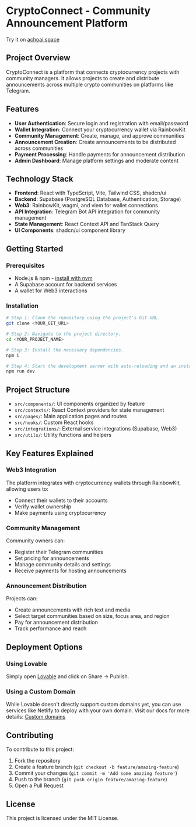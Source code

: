 
# CryptoConnect - Community Announcement Platform

Try it on [achoai.space](https://achoai.space)

## Project Overview

CryptoConnect is a platform that connects cryptocurrency projects with community managers. It allows projects to create and distribute announcements across multiple crypto communities on platforms like Telegram.

## Features

- **User Authentication**: Secure login and registration with email/password
- **Wallet Integration**: Connect your cryptocurrency wallet via RainbowKit
- **Community Management**: Create, manage, and approve communities
- **Announcement Creation**: Create announcements to be distributed across communities
- **Payment Processing**: Handle payments for announcement distribution
- **Admin Dashboard**: Manage platform settings and moderate content

## Technology Stack

- **Frontend**: React with TypeScript, Vite, Tailwind CSS, shadcn/ui
- **Backend**: Supabase (PostgreSQL Database, Authentication, Storage)
- **Web3**: RainbowKit, wagmi, and viem for wallet connections
- **API Integration**: Telegram Bot API integration for community management
- **State Management**: React Context API and TanStack Query
- **UI Components**: shadcn/ui component library

## Getting Started

### Prerequisites

- Node.js & npm - [install with nvm](https://github.com/nvm-sh/nvm#installing-and-updating)
- A Supabase account for backend services
- A wallet for Web3 interactions

### Installation

```sh
# Step 1: Clone the repository using the project's Git URL.
git clone <YOUR_GIT_URL>

# Step 2: Navigate to the project directory.
cd <YOUR_PROJECT_NAME>

# Step 3: Install the necessary dependencies.
npm i

# Step 4: Start the development server with auto-reloading and an instant preview.
npm run dev
```

## Project Structure

- `src/components/`: UI components organized by feature
- `src/contexts/`: React Context providers for state management
- `src/pages/`: Main application pages and routes
- `src/hooks/`: Custom React hooks
- `src/integrations/`: External service integrations (Supabase, Web3)
- `src/utils/`: Utility functions and helpers

## Key Features Explained

### Web3 Integration

The platform integrates with cryptocurrency wallets through RainbowKit, allowing users to:
- Connect their wallets to their accounts
- Verify wallet ownership
- Make payments using cryptocurrency

### Community Management

Community owners can:
- Register their Telegram communities
- Set pricing for announcements
- Manage community details and settings
- Receive payments for hosting announcements

### Announcement Distribution

Projects can:
- Create announcements with rich text and media
- Select target communities based on size, focus area, and region
- Pay for announcement distribution
- Track performance and reach

## Deployment Options

### Using Lovable

Simply open [Lovable](https://lovable.dev/projects/dd3ceaec-f6ed-4f11-971d-38c12da72943) and click on Share -> Publish.

### Using a Custom Domain

While Lovable doesn't directly support custom domains yet, you can use services like Netlify to deploy with your own domain. Visit our docs for more details: [Custom domains](https://docs.lovable.dev/tips-tricks/custom-domain/)

## Contributing

To contribute to this project:

1. Fork the repository
2. Create a feature branch (`git checkout -b feature/amazing-feature`)
3. Commit your changes (`git commit -m 'Add some amazing feature'`)
4. Push to the branch (`git push origin feature/amazing-feature`)
5. Open a Pull Request

## License

This project is licensed under the MIT License.
